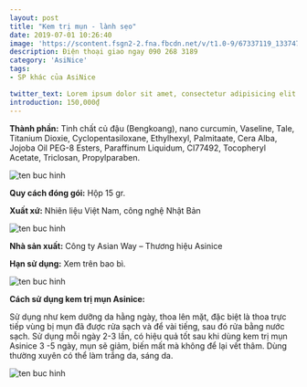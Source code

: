 ```yaml
---
layout: post
title: "Kem trị mụn - lành sẹo"
date: 2019-07-01 10:26:40
image: 'https://scontent.fsgn2-2.fna.fbcdn.net/v/t1.0-9/67337119_1337474463073322_426318595534880768_n.jpg?_nc_cat=100&_nc_oc=AQlLKp97tt4wOEf_6fI3rz_etFgj2rgIHUKXwyZREp6_PU15KMDRmgH6BYl05JlE_Ms&_nc_ht=scontent.fsgn2-2.fna&oh=b0586c22aa3984441aab5737c1965d99&oe=5DBA60AC'
description: Điện thoại giao ngay 090 268 3189
category: 'AsiNice'
tags:
- SP khác của AsiNice

twitter_text: Lorem ipsum dolor sit amet, consectetur adipisicing elit.
introduction: 150,000₫
---
```


**Thành phần:** Tinh chất củ đậu (Bengkoang), nano curcumin, Vaseline, Tale, Titanium Dioxie, Cyclopentasiloxane, Ethylhexyl, Palmitaate, Cera Alba, Jojoba Oil PEG-8 Esters, Paraffinum Liquidum, CI77492, Tocopheryl Acetate, Triclosan, Propylparaben.

![ten buc hinh](https://scontent.fsgn2-1.fna.fbcdn.net/v/t1.0-9/66776021_1337474489739986_8501452888403345408_n.jpg?_nc_cat=104&_nc_oc=AQlhS8Z_ZBUTWqZ2sz8-ugDPnwG0YHYLr0LLWh7sHoxxXmO-kK-eb_D22NuurWa3HIY&_nc_ht=scontent.fsgn2-1.fna&oh=fcfad2f51828e4a3a70f1e6c91a28753&oe=5DBA54F7 "ten buc hinh")

**Quy cách đóng gói:** Hộp 15 gr.

**Xuất xứ:** Nhiên liệu Việt Nam, công nghệ Nhật Bản

![ten buc hinh](https://scontent.fsgn2-3.fna.fbcdn.net/v/t1.0-9/66604774_1337474569739978_3328377235223609344_n.jpg?_nc_cat=110&_nc_oc=AQnsxu0eouneBc3XzX-YA4XKhbSme2wNbEt1baefkNDISbcZDvYu97l1iYJzYAlV7gA&_nc_ht=scontent.fsgn2-3.fna&oh=6dfc44e6d8af39ec9dca28473171ca93&oe=5DEEC397 "ten buc hinh")

**Nhà sản xuất:** Công ty Asian Way – Thương hiệu Asinice

**Hạn sử dụng:** Xem trên bao bì.

![ten buc hinh](https://scontent.fsgn2-3.fna.fbcdn.net/v/t1.0-9/66769578_1338169396337162_8010606120097808384_n.jpg?_nc_cat=110&_nc_oc=AQlstZZQgHGI6uCVgy_umDuEWU5EDkY9wHLt30GOAdw14NtOVPAbf4yOykg0e8ZMVnA&_nc_ht=scontent.fsgn2-3.fna&oh=72195bb8208bcc2fe59fa87b61858e64&oe=5DB08FA7 "ten buc hinh")

**Cách sử dụng kem trị mụn Asinice:**

Sử dụng như kem dưỡng da hằng ngày, thoa lên mặt, đặc biệt là thoa trực tiếp vùng bị mụn đã được rửa sạch và để vài tiếng, sau đó rửa bằng nước sạch. Sử dụng mỗi ngày 2-3 lần, có hiệu quả tốt sau khi dùng kem trị mụn Asinice 3 -5 ngày, mụn sẽ giảm, biến mất mà không để lại vết thâm. Dùng thường xuyên có thể làm trắng da, sáng da.

![ten buc hinh](https://lh3.googleusercontent.com/-0dBqRv6oapI/U-BLcB6FkYI/AAAAAAAAAOs/jalnNUQSkmw/w413-h572-no/IMG_20140319_0002.jpg "ten buc hinh")
